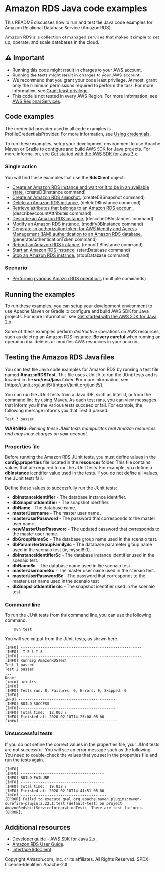 # Amazon RDS Java code examples

This README discusses how to run and test the Java code examples for Amazon Relational Database Service (Amazon RDS).

Amazon RDS is a collection of managed services that makes it simple to set up, operate, and scale databases in the cloud.

## ⚠️ Important
* Running this code might result in charges to your AWS account. 
* Running the tests might result in charges to your AWS account.
*  We recommend that you grant your code least privilege. At most, grant only the minimum permissions required to perform the task. For more information, see [Grant least privilege](https://docs.aws.amazon.com/IAM/latest/UserGuide/best-practices.html#grant-least-privilege). 
* This code is not tested in every AWS Region. For more information, see [AWS Regional Services](https://aws.amazon.com/about-aws/global-infrastructure/regional-product-services).

## Code examples

The credential provider used in all code examples is ProfileCredentialsProvider. For more information, see [Using credentials](https://docs.aws.amazon.com/sdk-for-java/latest/developer-guide/credentials.html).

To run these examples, setup your development environment to use Apache Maven or Gradle to configure and build AWS SDK for Java projects. For more information, 
see [Get started with the AWS SDK for Java 2.x](https://docs.aws.amazon.com/sdk-for-java/latest/developer-guide/get-started.html).

### Single action

You will find these examples that use the **RdsClient** object: 

- [Create an Amazon RDS instance and wait for it to be in an available state.](https://github.com/awsdocs/aws-doc-sdk-examples/blob/main/javav2/example_code/rds/src/main/java/com/example/rds/CreateDBInstance.java) (createDBInstance command)
- [Create an Amazon RDS snapshot.](https://github.com/awsdocs/aws-doc-sdk-examples/blob/main/javav2/example_code/rds/src/main/java/com/example/rds/CreateDBSnapshot.java) (createDBSnapshot command)
- [Delete an Amazon RDS instance.](https://github.com/awsdocs/aws-doc-sdk-examples/blob/main/javav2/example_code/rds/src/main/java/com/example/rds/DeleteDBInstance.java) (deleteDBInstance command)
- [Retrieve attributes that belongs to an Amazon RDS account.](https://github.com/awsdocs/aws-doc-sdk-examples/blob/main/javav2/example_code/rds/src/main/java/com/example/rds/DescribeAccountAttributes.java) (describeAccountAttributes command)
- [Describe an Amazon RDS instance.](https://github.com/awsdocs/aws-doc-sdk-examples/blob/main/javav2/example_code/rds/src/main/java/com/example/rds/DescribeDBInstances.java) (describeDBInstances command)
- [Modify an Amazon RDS instance.](https://github.com/awsdocs/aws-doc-sdk-examples/blob/main/javav2/example_code/rds/src/main/java/com/example/rds/ModifyDBInstance.java) (modifyDBInstance command)
- [Generate an authorization token for AWS Identity and Access Management (IAM) authentication to an Amazon RDS database.](https://github.com/awsdocs/aws-doc-sdk-examples/blob/main/javav2/example_code/rds/src/main/java/com/example/rds/GenerateRDSAuthToken.java) (generateAuthenticationToken command)
- [Reboot an Amazon RDS instance.](https://github.com/awsdocs/aws-doc-sdk-examples/blob/main/javav2/example_code/rds/src/main/java/com/example/rds/RebootDBInstance.java) (rebootDBInstance command)
- [Start an Amazon RDS instance.](https://github.com/awsdocs/aws-doc-sdk-examples/blob/main/javav2/example_code/rds/src/main/java/com/example/rds/startDatabase.java) (startDatabase command)
- [Stop an Amazon RDS instance.](https://github.com/awsdocs/aws-doc-sdk-examples/blob/main/javav2/example_code/rds/src/main/java/com/example/rds/stopDatabase.java) (stopDatabase command)

### Scenario

- [Performing various Amazon RDS operations](https://github.com/awsdocs/aws-doc-sdk-examples/blob/main/javav2/example_code/dynamodb/src/main/java/com/example/dynamodb/RDSScenario.java) (multiple commands)

## Running the examples
To run these examples, you can setup your development environment to use Apache Maven or Gradle to configure and build AWS SDK for Java projects. For more information, 
see [Get started with the AWS SDK for Java 2.x](https://docs.aws.amazon.com/sdk-for-java/latest/developer-guide/get-started.html). 

Some of these examples perform *destructive* operations on AWS resources, such as deleting an Amazon RDS instance. **Be very careful** when running an operation that deletes or modifies AWS resources in your account.

## Testing the Amazon RDS Java files

You can test the Java code examples for Amazon RDS by running a test file named **AmazonRDSTest**. This file uses JUnit 5 to run the JUnit tests and is located in the **src/test/java** folder. For more information, see [https://junit.org/junit5/](https://junit.org/junit5/).

You can run the JUnit tests from a Java IDE, such as IntelliJ, or from the command line by using Maven. As each test runs, you can view messages that inform you if the various tests succeed or fail. For example, the following message informs you that Test 3 passed.

	Test 3 passed

**WARNING**: _Running these JUnit tests manipulates real Amazon resources and may incur charges on your account._

 ### Properties file
Before running the Amazon RDS JUnit tests, you must define values in the **config.properties** file located in the **resources** folder. This file contains values that are required to run the JUnit tests. For example, you define a **dbInstance** identifier value used in the tests. If you do not define all values, the JUnit tests fail.

Define these values to successfully run the JUnit tests:

- **dbInstanceIdentifier** - The database instance identifier.   
- **dbSnapshotIdentifier** - The snapshot identifier.
- **dbName** - The database name.
- **masterUsername** - The master user name .
- **masterUserPassword** - The password that corresponds to the master user name.
- **newMasterUserPassword** - The updated password that corresponds to the master user name.
- **dbGroupNameSc** - The database group name used in the scenaio test.
- **dbParameterGroupFamilySc** - The database parameter group name used in the scenaio test (ie, mysql8.0).
- **dbInstanceIdentifierSc** - The database instance identifier used in the scenaio test.
- **dbNameSc** - The database name used in the scenaio test.
- **masterUsernameSc** -  The master user name used in the scenaio test.
- **masterUserPasswordSc** - The password that corresponds to the master user name used in the scenaio test.
- **dbSnapshotIdentifierSc** - The snapshot identifier used in the scenaio test.

### Command line
To run the JUnit tests from the command line, you can use the following command.

		mvn test

You will see output from the JUnit tests, as shown here.

	[INFO] -------------------------------------------------------
	[INFO]  T E S T S
	[INFO] -------------------------------------------------------
	[INFO] Running AmazonRDSTest
	Test 1 passed
	Test 2 passed
	...
	Done!
	[INFO] Results:
	[INFO]
	[INFO] Tests run: 8, Failures: 0, Errors: 0, Skipped: 0
	[INFO]
	INFO] --------------------------------------------
	[INFO] BUILD SUCCESS
	[INFO]--------------------------------------------
	[INFO] Total time:  12.003 s
	[INFO] Finished at: 2020-02-10T14:25:08-05:00
	[INFO] --------------------------------------------

### Unsuccessful tests

If you do not define the correct values in the properties file, your JUnit tests are not successful. You will see an error message such as the following. You need to double-check the values that you set in the properties file and run the tests again.

	[INFO]
	[INFO] --------------------------------------
	[INFO] BUILD FAILURE
	[INFO] --------------------------------------
	[INFO] Total time:  19.038 s
	[INFO] Finished at: 2020-02-10T14:41:51-05:00
	[INFO] ---------------------------------------
	[ERROR] Failed to execute goal org.apache.maven.plugins:maven-surefire-plugin:2.22.1:test (default-test) on project AmazonRedshiftServiceIntegrationTest:  There are test failures.
	[ERROR];
	
## Additional resources
* [Developer guide - AWS SDK for Java 2.x](https://docs.aws.amazon.com/sdk-for-java/latest/developer-guide/get-started.html).
* [Amazon RDS User Guide](https://docs.aws.amazon.com/AmazonRDS/latest/UserGuide/Welcome.html).
* [Interface RdsClient](https://sdk.amazonaws.com/java/api/latest/software/amazon/awssdk/services/rds/RdsClient.html).

Copyright Amazon.com, Inc. or its affiliates. All Rights Reserved. SPDX-License-Identifier: Apache-2.0	
	
